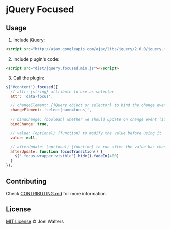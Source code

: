# jQuery Focused

## Usage

1. Include jQuery:

  ```html
  <script src="http://ajax.googleapis.com/ajax/libs/jquery/2.0.0/jquery.min.js"></script>
  ```

2. Include plugin's code:

  ```html
  <script src="dist/jquery.focused.min.js"></script>
  ```

3. Call the plugin:

  ```javascript
  $('#content').focused({
    // attr: {string} attribute to use as selector
    attr: 'data-focus',

    // changeElement: {jQuery object or selector} to bind the change event handler to
    changeElement: 'select[name=focus]',

    // bindChange: {boolean} whether we should update on change event (if false, only updates on initialization)
    bindChange: true,

    // value: (optional) {function} to modify the value before using it
    value: null,

    // afterUpdate: (optional) {function} to run after the value has changed
    afterUpdate: function focusTransition() {
      $('.focus-wrapper:visible').hide().fadeIn(400)
    }
  });
  ```

## Contributing

Check [CONTRIBUTING.md](https://github.com/jquery-boilerplate/boilerplate/blob/master/CONTRIBUTING.md) for more information.

## License

[MIT License](http://joelwalters.mit-license.org/) © Joel Walters
